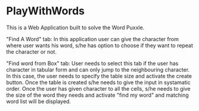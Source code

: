 # PlayWithWords
This is a Web Application built to solve the Word Puxxle. 

"Find A Word" tab: In this application user can give the character from where user wants his word, s/he has option to choose if they want to repeat the character or not. 

"Find word from Box" tab: User needs to select this tab if the user has character in tabular form and can only jump to the neighbouring character. 
In this case, the user needs to specify the table size and activate the create button. Once the table is created s/he needs to give the input in systamatic order. 
Once the user has given character to all the cells, s/he needs to give the size of the word they needs and activate "find my word" and matching word list will be displayed.
